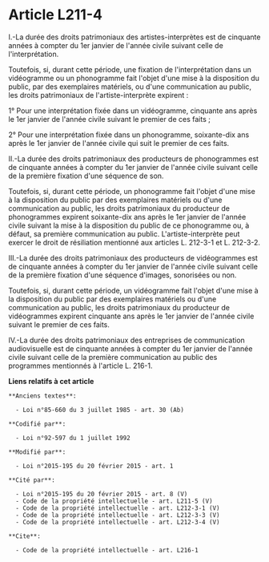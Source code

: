# Article L211-4

I.-La durée des droits patrimoniaux des artistes-interprètes est de cinquante années à compter du 1er janvier de l'année
civile suivant celle de l'interprétation. 

Toutefois, si, durant cette période, une fixation de l'interprétation dans un vidéogramme ou un phonogramme fait l'objet
d'une mise à la disposition du public, par des exemplaires matériels, ou d'une communication au public, les droits
patrimoniaux de l'artiste-interprète expirent : 

1° Pour une interprétation fixée dans un vidéogramme, cinquante ans après le 1er janvier de l'année civile suivant le premier
de ces faits ; 

2° Pour une interprétation fixée dans un phonogramme, soixante-dix ans après le 1er janvier de l'année civile qui suit le
premier de ces faits. 

II.-La durée des droits patrimoniaux des producteurs de phonogrammes est de cinquante années à compter du 1er janvier de
l'année civile suivant celle de la première fixation d'une séquence de son. 

Toutefois, si, durant cette période, un phonogramme fait l'objet d'une mise à la disposition du public par des exemplaires
matériels ou d'une communication au public, les droits patrimoniaux du producteur de phonogrammes expirent soixante-dix ans
après le 1er janvier de l'année civile suivant la mise à la disposition du public de ce phonogramme ou, à défaut, sa première
communication au public. L'artiste-interprète peut exercer le droit de résiliation mentionné aux articles L. 212-3-1 et L.
212-3-2.

III.-La durée des droits patrimoniaux des producteurs de vidéogrammes est de cinquante années à compter du 1er janvier de
l'année civile suivant celle de la première fixation d'une séquence d'images, sonorisées ou non. 

Toutefois, si, durant cette période, un vidéogramme fait l'objet d'une mise à la disposition du public par des exemplaires
matériels ou d'une communication au public, les droits patrimoniaux du producteur de vidéogrammes expirent cinquante ans
après le 1er janvier de l'année civile suivant le premier de ces faits. 

IV.-La durée des droits patrimoniaux des entreprises de communication audiovisuelle est de cinquante années à compter du 1er
janvier de l'année civile suivant celle de la première communication au public des programmes mentionnés à l'article L.
216-1.

**Liens relatifs à cet article**

	**Anciens textes**:

	  - Loi n°85-660 du 3 juillet 1985 - art. 30 (Ab)

	**Codifié par**:

	  - Loi n°92-597 du 1 juillet 1992

	**Modifié par**:

	  - Loi n°2015-195 du 20 février 2015 - art. 1

	**Cité par**:

	  - Loi n°2015-195 du 20 février 2015 - art. 8 (V)
	  - Code de la propriété intellectuelle - art. L211-5 (V)
	  - Code de la propriété intellectuelle - art. L212-3-1 (V)
	  - Code de la propriété intellectuelle - art. L212-3-3 (V)
	  - Code de la propriété intellectuelle - art. L212-3-4 (V)

	**Cite**:

	  - Code de la propriété intellectuelle - art. L216-1
